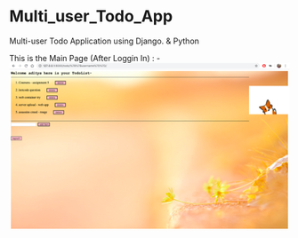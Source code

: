 # Multi_user_Todo_App
Multi-user Todo Application using Django. &amp; Python


This is the Main Page (After Loggin In) : -
![main page](https://github.com/adityanav123/Multi_user_Todo_App/blob/master/Screenshot%202020-05-21%20at%2012.42.03%20PM.png)
